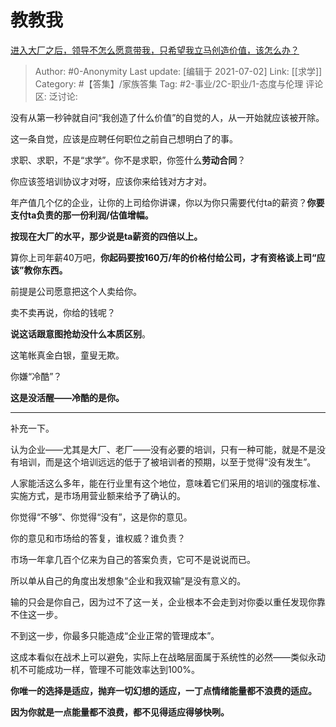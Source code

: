# 教教我
[进入大厂之后，领导不怎么愿意带我，只希望我立马创造价值，该怎么办？](https://www.zhihu.com/question/466550532/answer/1973575658)

> Author: #0-Anonymity
> Last update: [编辑于 2021-07-02]
> Link: [[求学]]
> Category: #【答集】/家族答集
> Tag: #2-事业/2C-职业/1-态度与伦理
> 评论区:
> 泛讨论:

没有从第一秒钟就自问“我创造了什么价值”的自觉的人，从一开始就应该被开除。

这一条自觉，应该是应聘任何职位之前自己想明白了的事。

求职、求职，不是“求学”。你不是求职，你签什么**劳动合同**？

你应该签培训协议才对呀，应该你来给钱对方才对。

年产值几个亿的企业，让你的上司给你讲课，你以为你只需要代付ta的薪资？**你要支付ta负责的那一份利润/估值增幅。**

**按现在大厂的水平，那少说是ta薪资的四倍以上。**

算你上司年薪40万吧，**你起码要按160万/年的价格付给公司，才有资格谈上司“应该”教你东西。**

前提是公司愿意把这个人卖给你。

卖不卖再说，你给的钱呢？

**说这话跟意图抢劫没什么本质区别**。

这笔帐真金白银，童叟无欺。

你嫌“冷酷”？

**这是没活醒——冷酷的是你。**

---

补充一下。

认为企业——尤其是大厂、老厂——没有必要的培训，只有一种可能，就是不是没有培训，而是这个培训远远的低于了被培训者的预期，以至于觉得“没有发生”。

人家能活这么多年，能在行业里有这个地位，意味着它们采用的培训的强度标准、实施方式，是市场用营业额来给予了确认的。

你觉得“不够”、你觉得“没有”，这是你的意见。

你的意见和市场给的答复，谁权威？谁负责？

市场一年拿几百个亿来为自己的答案负责，它可不是说说而已。

所以单从自己的角度出发想象“企业和我双输”是没有意义的。

输的只会是你自己，因为过不了这一关，企业根本不会走到对你委以重任发现你靠不住这一步。

不到这一步，你最多只能造成“企业正常的管理成本”。

这成本看似在战术上可以避免，实际上在战略层面属于系统性的必然——类似永动机不可能成功一样，管理不可能效率达到100%。

**你唯一的选择是适应，抛弃一切幻想的适应，一丁点情绪能量都不浪费的适应。**

**因为你就是一点能量都不浪费，都不见得适应得够快咧。**
